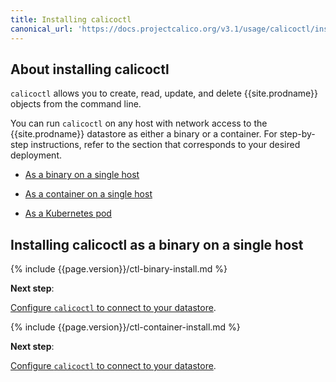 ```yaml
---
title: Installing calicoctl
canonical_url: 'https://docs.projectcalico.org/v3.1/usage/calicoctl/install'
---
```


## About installing calicoctl

`calicoctl` allows you to create, read, update, and delete {{site.prodname}} objects
from the command line. 

You can run `calicoctl` on any host with network access to the
{{site.prodname}} datastore as either a binary or a container.
For step-by-step instructions, refer to the section that
corresponds to your desired deployment.

- [As a binary on a single host](#installing-calicoctl-as-a-binary-on-a-single-host)

- [As a container on a single host](#installing-calicoctl-as-a-container-on-a-single-host)

- [As a Kubernetes pod](#installing-calicoctl-as-a-kubernetes-pod)


## Installing calicoctl as a binary on a single host

{% include {{page.version}}/ctl-binary-install.md %}

**Next step**:

[Configure `calicoctl` to connect to your datastore](/{{page.version}}/usage/calicoctl/configure/).

{% include {{page.version}}/ctl-container-install.md %}

**Next step**:

[Configure `calicoctl` to connect to your datastore](/{{page.version}}/usage/calicoctl/configure/).

